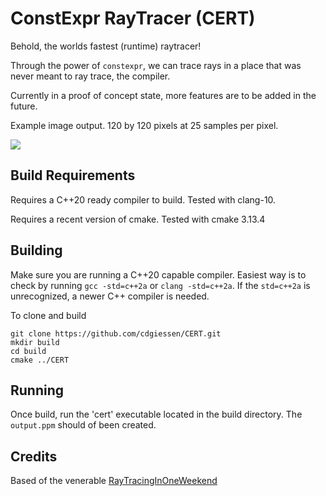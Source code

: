 # ConstExpr RayTracer (CERT)

Behold, the worlds fastest (runtime) raytracer!

Through the power of `constexpr`, we can trace rays in a place that was never meant to ray trace, the compiler.

Currently in a proof of concept state, more features are to be added in the future.

Example image output. 120 by 120 pixels at 25 samples per pixel.

![](https://github.com/cdgiessen/CERT/blob/master/data/840x840at16ssp_fixed_metal_reflections.png)

## Build Requirements
Requires a C++20 ready compiler to build. Tested with clang-10.

Requires a recent version of cmake. Tested with cmake 3.13.4

## Building
Make sure you are running a C++20 capable compiler. Easiest way is to check by running `gcc -std=c++2a` or `clang -std=c++2a`. If the `std=c++2a` is unrecognized, a newer C++ compiler is needed.

To clone and build
```
git clone https://github.com/cdgiessen/CERT.git
mkdir build
cd build
cmake ../CERT
```

## Running
Once build, run the 'cert' executable located in the build directory.
The `output.ppm` should of been created.

## Credits
Based of the venerable [RayTracingInOneWeekend](http://www.realtimerendering.com/raytracing/Ray%20Tracing%20in%20a%20Weekend.pdf)